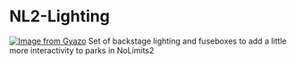 # NL2-Lighting
[![Image from Gyazo](https://i.gyazo.com/1ba249670bfb3917ed14dbc5b04ac271.png)](https://gyazo.com/1ba249670bfb3917ed14dbc5b04ac271)
Set of backstage lighting and fuseboxes to add a little more interactivity to parks in NoLimits2
